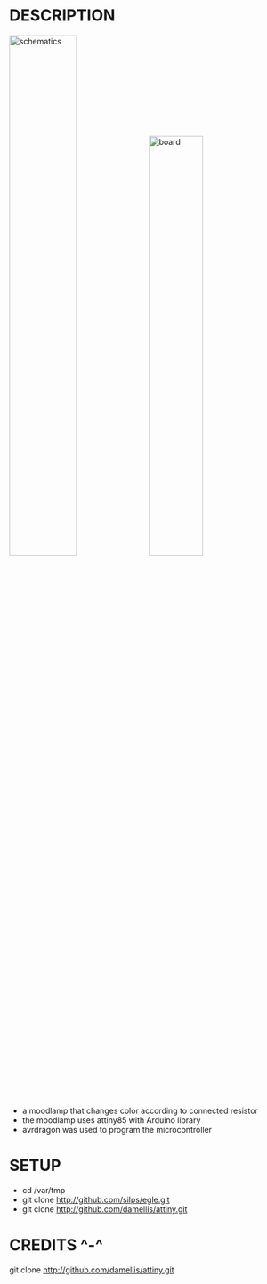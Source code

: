 DESCRIPTION
===========

<img alt="schematics" src="https://lh5.googleusercontent.com/-xo4kHrTopwQ/VKVRC58A4XI/AAAAAAAAJjY/okiYour8WRs/w1598-h712-no/egle_board.png" width="49%">
<img alt="board" src="https://lh4.googleusercontent.com/-D5yRFleiEgE/VKVRCjbrDVI/AAAAAAAAJjM/t-07aiDeYfs/w1592-h786-no/eagle_board.png" width="44%">

* a moodlamp that changes color according to connected resistor
* the moodlamp uses attiny85 with Arduino library
* avrdragon was used to program the microcontroller

SETUP
=====

* cd /var/tmp
* git clone http://github.com/silps/egle.git
* git clone http://github.com/damellis/attiny.git

CREDITS ^-^
===========

git clone http://github.com/damellis/attiny.git
